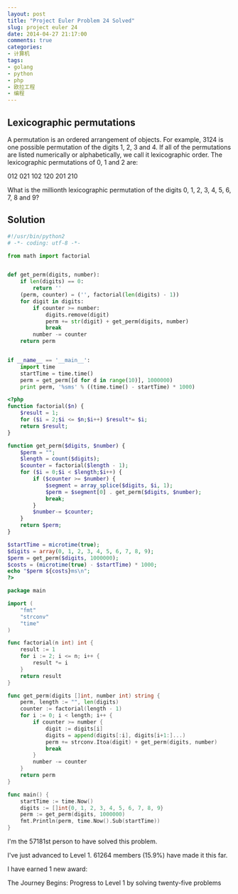 ```yaml
---
layout: post
title: "Project Euler Problem 24 Solved"
slug: project euler 24
date: 2014-04-27 21:17:00
comments: true
categories:
- 计算机
tags:
- golang
- python
- php
- 欧拉工程
- 编程
---
```


Lexicographic permutations
--------------------------

A permutation is an ordered arrangement of objects. For example, 3124 is one possible permutation of the digits 1, 2, 3 and 4. If all of the permutations are listed numerically or alphabetically, we call it lexicographic order. The lexicographic permutations of 0, 1 and 2 are:

012   021   102   120   201   210

What is the millionth lexicographic permutation of the digits 0, 1, 2, 3, 4, 5, 6, 7, 8 and 9?

Solution
--------

```python
#!/usr/bin/python2
# -*- coding: utf-8 -*-

from math import factorial


def get_perm(digits, number):
    if len(digits) == 0:
        return ''
    (perm, counter) = ('', factorial(len(digits) - 1))
    for digit in digits:
        if counter >= number:
            digits.remove(digit)
            perm += str(digit) + get_perm(digits, number)
            break
        number -= counter
    return perm


if __name__ == '__main__':
    import time
    startTime = time.time()
    perm = get_perm([d for d in range(10)], 1000000)
    print perm, '%sms' % ((time.time() - startTime) * 1000)
```

```php
<?php
function factorial($n) {
    $result = 1;
    for ($i = 2;$i <= $n;$i++) $result*= $i;
    return $result;
}

function get_perm($digits, $number) {
    $perm = "";
    $length = count($digits);
    $counter = factorial($length - 1);
    for ($i = 0;$i < $length;$i++) {
        if ($counter >= $number) {
            $segment = array_splice($digits, $i, 1);
            $perm = $segment[0] . get_perm($digits, $number);
            break;
        }
        $number-= $counter;
    }
    return $perm;
}

$startTime = microtime(true);
$digits = array(0, 1, 2, 3, 4, 5, 6, 7, 8, 9);
$perm = get_perm($digits, 1000000);
$costs = (microtime(true) - $startTime) * 1000;
echo "$perm ${costs}ms\n";
?>
```

```go
package main

import (
	"fmt"
	"strconv"
	"time"
)

func factorial(n int) int {
	result := 1
	for i := 2; i <= n; i++ {
		result *= i
	}
	return result
}

func get_perm(digits []int, number int) string {
	perm, length := "", len(digits)
	counter := factorial(length - 1)
	for i := 0; i < length; i++ {
		if counter >= number {
			digit := digits[i]
			digits = append(digits[:i], digits[i+1:]...)
			perm += strconv.Itoa(digit) + get_perm(digits, number)
			break
		}
		number -= counter
	}
	return perm
}

func main() {
	startTime := time.Now()
	digits := []int{0, 1, 2, 3, 4, 5, 6, 7, 8, 9}
	perm := get_perm(digits, 1000000)
	fmt.Println(perm, time.Now().Sub(startTime))
}
```

I'm the 57181st person to have solved this problem.

I've just advanced to Level 1. 61264 members (15.9%) have made it this far.

I have earned 1 new award:

The Journey Begins: Progress to Level 1 by solving twenty-five problems
